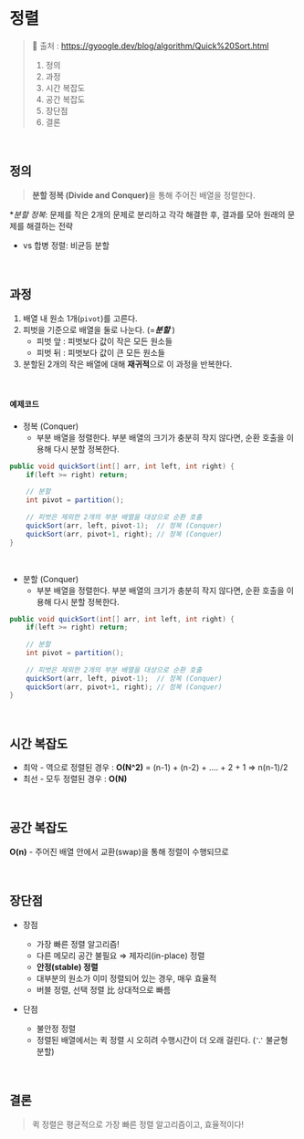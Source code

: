 #  정렬

> 🔗 출처 : https://gyoogle.dev/blog/algorithm/Quick%20Sort.html
>
>
> 1. 정의
> 2. 과정
> 3. 시간 복잡도
> 4. 공간 복잡도
> 5. 장단점
> 6. 결론

<br/>

## 정의
> <b>분할 정복 (Divide and Conquer)</b>을 통해 주어진 배열을 정렬한다.

*_분할 정복_: 문제를 작은 2개의 문제로 분리하고 각각 해결한 후, 결과를 모아 원래의 문제를 해결하는 전략
<br/>
- vs 합병 정렬: 비균등 분할

<br/>

## 과정
1. 배열 내 원소 1개(<code>pivot</code>)를 고른다.
2. 피벗을 기준으로 배열을 둘로 나눈다. (=<b>_분할_</b> )
   - 피벗 앞 : 피벗보다 값이 작은 모든 원소들
   - 피벗 뒤 : 피벗보다 값이 큰 모든 원소들
3. 분할된 2개의 작은 배열에 대해 <b>재귀적</b>으로 이 과정을 반복한다.

<br/>

#### 예제코드
- 정복 (Conquer)
  - 부분 배열을 정렬한다. 부분 배열의 크기가 충분히 작지 않다면, 순환 호출을 이용해 다시 분할 정복한다.
```java
public void quickSort(int[] arr, int left, int right) {
    if(left >= right) return;
    
    // 분할 
    int pivot = partition(); 
    
    // 피벗은 제외한 2개의 부분 배열을 대상으로 순환 호출
    quickSort(arr, left, pivot-1);  // 정복 (Conquer)
    quickSort(arr, pivot+1, right); // 정복 (Conquer)
}

```

<br/>

- 분할 (Conquer)
  - 부분 배열을 정렬한다. 부분 배열의 크기가 충분히 작지 않다면, 순환 호출을 이용해 다시 분할 정복한다.
```java
public void quickSort(int[] arr, int left, int right) {
    if(left >= right) return;
    
    // 분할 
    int pivot = partition(); 
    
    // 피벗은 제외한 2개의 부분 배열을 대상으로 순환 호출
    quickSort(arr, left, pivot-1);  // 정복 (Conquer)
    quickSort(arr, pivot+1, right); // 정복 (Conquer)
}

```

<br/>

## 시간 복잡도
- 최악 - 역으로 정렬된 경우 : <b>O(N^2)</b> = (n-1) + (n-2) + .... + 2 + 1 ⇒ n(n-1)/2
- 최선 - 모두 정렬된 경우 : <b>O(N)</b>

<br/>

## 공간 복잡도
<b>O(n)</b> - 주어진 배열 안에서 교환(swap)을 통해 정렬이 수행되므로

<br/>

## 장단점
* 장점
   * 가장 빠른 정렬 알고리즘!
   * 다른 메모리 공간 불필요 ⇒ 제자리(in-place) 정렬
   * <b>안정(stable) 정렬</b>
   * 대부분의 원소가 이미 정렬되어 있는 경우, 매우 효율적
   * 버블 정렬, 선택 정렬 比 상대적으로 빠름

* 단점
  * 불안정 정렬
  * 정렬된 배열에서는 퀵 정렬 시 오히려 수행시간이 더 오래 걸린다. (∵ 불균형 분할)

<br/>

## 결론
> 퀵 정렬은 평균적으로 가장 빠른 정렬 알고리즘이고, 효율적이다!
